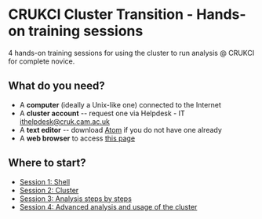# CRUKCI Cluster Transition - Hands-on training sessions

4 hands-on training sessions for using the cluster to run analysis @ CRUKCI for complete novice.

## What do you need?

- A **computer** (ideally a Unix-like one) connected to the Internet
- A **cluster account** -- request one via Helpdesk - IT <ithelpdesk@cruk.cam.ac.uk>
- A **text editor** -- download [Atom](https://atom.io/) if you do not have one already
- A **web browser** to access [this page](https://github.com/bioinformatics-core-shared-training/crukci-cluster-transition)

## Where to start?

- [Session 1: Shell](session1-shell.md)
- [Session 2: Cluster](session2-cluster.md)
- [Session 3: Analysis steps by steps](session3-analysis.md)
- [Session 4: Advanced analysis and usage of the cluster](session4-advanced.md)
